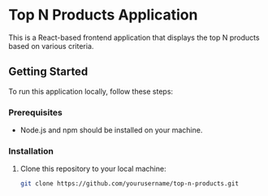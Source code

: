 # Top N Products Application

This is a React-based frontend application that displays the top N products based on various criteria.

## Getting Started

To run this application locally, follow these steps:

### Prerequisites

- Node.js and npm should be installed on your machine.

### Installation

1. Clone this repository to your local machine:

   ```bash
   git clone https://github.com/yourusername/top-n-products.git
